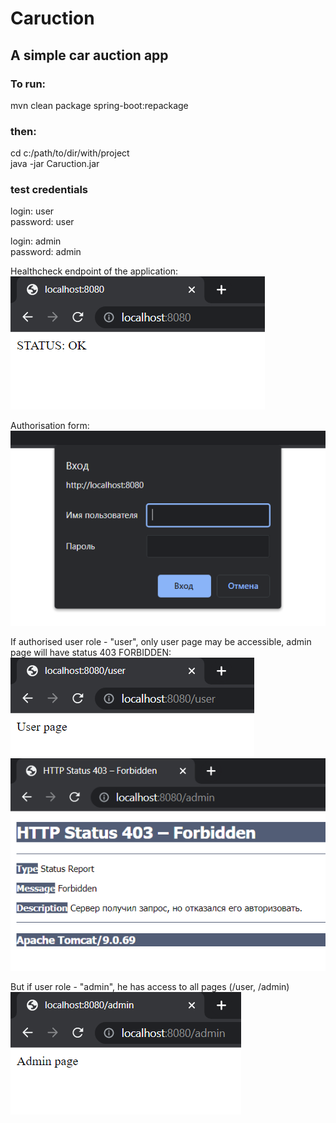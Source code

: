 # Caruction
<h2>A simple car auction app</h2>


<h3>To run:</h3>
mvn clean package spring-boot:repackage
<h3>then:</h3>
cd c:/path/to/dir/with/project</br>
java -jar Caruction.jar

<h3>test credentials</h3>

login: user </br>
password: user

login: admin </br>
password: admin

Healthcheck endpoint of the application:</br>
![healthcheck](src/main/resources/attachments/healthcheck.png)

Authorisation form:</br>
![authForm](src/main/resources/attachments/authForm.png)

If authorised user role - "user", only user page may be accessible, admin page will have status 403 FORBIDDEN:</br>
![userPage](src/main/resources/attachments/userPage.png)
![adminPageForbidden](src/main/resources/attachments/adminPageFail.png)

But if user role - "admin", he has access to all pages (/user, /admin)
![adminPage](src/main/resources/attachments/adminPage.png)
